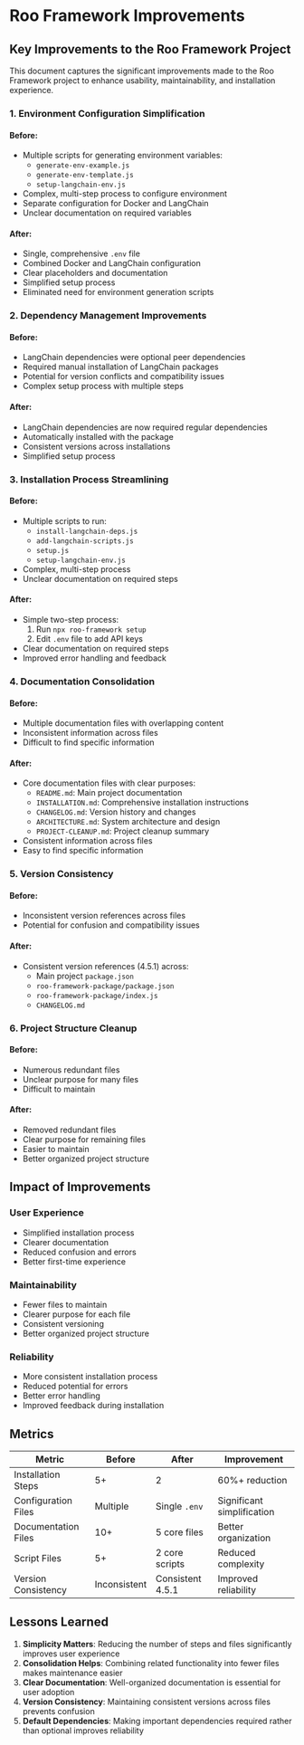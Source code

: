 # Roo Framework Improvements

## Key Improvements to the Roo Framework Project

This document captures the significant improvements made to the Roo Framework project to enhance usability, maintainability, and installation experience.

### 1. Environment Configuration Simplification

#### Before:
- Multiple scripts for generating environment variables:
  - `generate-env-example.js`
  - `generate-env-template.js`
  - `setup-langchain-env.js`
- Complex, multi-step process to configure environment
- Separate configuration for Docker and LangChain
- Unclear documentation on required variables

#### After:
- Single, comprehensive `.env` file
- Combined Docker and LangChain configuration
- Clear placeholders and documentation
- Simplified setup process
- Eliminated need for environment generation scripts

### 2. Dependency Management Improvements

#### Before:
- LangChain dependencies were optional peer dependencies
- Required manual installation of LangChain packages
- Potential for version conflicts and compatibility issues
- Complex setup process with multiple steps

#### After:
- LangChain dependencies are now required regular dependencies
- Automatically installed with the package
- Consistent versions across installations
- Simplified setup process

### 3. Installation Process Streamlining

#### Before:
- Multiple scripts to run:
  - `install-langchain-deps.js`
  - `add-langchain-scripts.js`
  - `setup.js`
  - `setup-langchain-env.js`
- Complex, multi-step process
- Unclear documentation on required steps

#### After:
- Simple two-step process:
  1. Run `npx roo-framework setup`
  2. Edit `.env` file to add API keys
- Clear documentation on required steps
- Improved error handling and feedback

### 4. Documentation Consolidation

#### Before:
- Multiple documentation files with overlapping content
- Inconsistent information across files
- Difficult to find specific information

#### After:
- Core documentation files with clear purposes:
  - `README.md`: Main project documentation
  - `INSTALLATION.md`: Comprehensive installation instructions
  - `CHANGELOG.md`: Version history and changes
  - `ARCHITECTURE.md`: System architecture and design
  - `PROJECT-CLEANUP.md`: Project cleanup summary
- Consistent information across files
- Easy to find specific information

### 5. Version Consistency

#### Before:
- Inconsistent version references across files
- Potential for confusion and compatibility issues

#### After:
- Consistent version references (4.5.1) across:
  - Main project `package.json`
  - `roo-framework-package/package.json`
  - `roo-framework-package/index.js`
  - `CHANGELOG.md`

### 6. Project Structure Cleanup

#### Before:
- Numerous redundant files
- Unclear purpose for many files
- Difficult to maintain

#### After:
- Removed redundant files
- Clear purpose for remaining files
- Easier to maintain
- Better organized project structure

## Impact of Improvements

### User Experience
- Simplified installation process
- Clearer documentation
- Reduced confusion and errors
- Better first-time experience

### Maintainability
- Fewer files to maintain
- Clearer purpose for each file
- Consistent versioning
- Better organized project structure

### Reliability
- More consistent installation process
- Reduced potential for errors
- Better error handling
- Improved feedback during installation

## Metrics

| Metric | Before | After | Improvement |
|--------|--------|-------|-------------|
| Installation Steps | 5+ | 2 | 60%+ reduction |
| Configuration Files | Multiple | Single `.env` | Significant simplification |
| Documentation Files | 10+ | 5 core files | Better organization |
| Script Files | 5+ | 2 core scripts | Reduced complexity |
| Version Consistency | Inconsistent | Consistent 4.5.1 | Improved reliability |

## Lessons Learned

1. **Simplicity Matters**: Reducing the number of steps and files significantly improves user experience
2. **Consolidation Helps**: Combining related functionality into fewer files makes maintenance easier
3. **Clear Documentation**: Well-organized documentation is essential for user adoption
4. **Version Consistency**: Maintaining consistent versions across files prevents confusion
5. **Default Dependencies**: Making important dependencies required rather than optional improves reliability